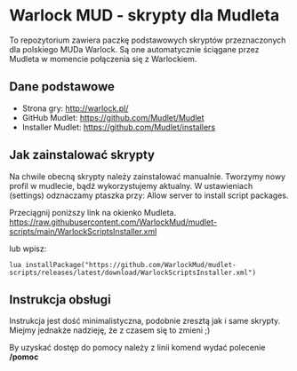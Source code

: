 # Warlock MUD - skrypty dla Mudleta

To repozytorium zawiera paczkę podstawowych skryptów przeznaczonych dla polskiego MUDa Warlock. Są one automatycznie 
ściągane przez Mudleta w momencie połączenia się z Warlockiem. 


## Dane podstawowe

* Strona gry: http://warlock.pl/
* GitHub Mudlet: https://github.com/Mudlet/Mudlet
* Installer Mudlet: https://github.com/Mudlet/installers

## Jak zainstalować skrypty

Na chwile obecną skrypty należy zainstalować manualnie. Tworzymy nowy profil w mudlecie, bądź wykorzystujemy aktualny. W ustawieniach (settings) odznaczamy ptaszka przy: Allow server to install script packages.


Przeciągnij poniższy link na okienko Mudleta.
https://raw.githubusercontent.com/WarlockMud/mudlet-scripts/main/WarlockScriptsInstaller.xml

lub wpisz:

```
lua installPackage("https://github.com/WarlockMud/mudlet-scripts/releases/latest/download/WarlockScriptsInstaller.xml")
```


## Instrukcja obsługi

Instrukcja jest dość minimalistyczna, podobnie zresztą jak i same skrypty. Miejmy jednakże nadzieję, że z czasem się 
to zmieni ;) 

By uzyskać dostęp do pomocy należy z linii komend wydać polecenie **/pomoc**
